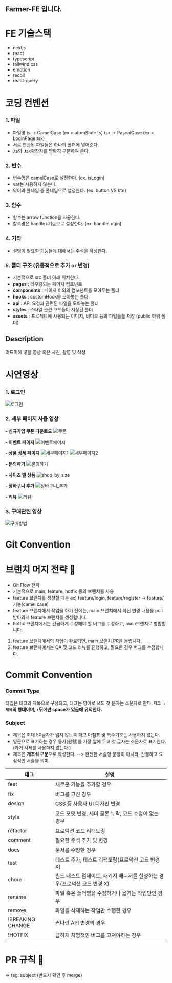 ## Farmer-FE 입니다.

# FE 기술스택

- nextjs
- react
- typescript
- tailwind css
- emotion
- recoil
- react-query

# 코딩 컨벤션

### 1. 파일

- 파일명
  ts → CamelCase (ex > atomState.ts)
  tsx → PascalCase (ex > LoginPage.tsx)
- 서로 연관된 파일들은 하나의 폴더에 넣어준다.
- .ts와 .tsx확장자를 명확히 구분하여 쓴다.

### 2. 변수

- 변수명은 camelCase로 설정한다. (ex. isLogin)
- var는 사용하지 않는다.
- 약어와 풀네임 중 풀네임으로 설정한다. (ex. button VS btn)

### 3. 함수

- 함수는 arrow function을 사용한다.
- 함수명은 handle+기능으로 설정한다. (ex. handleLogin)

### 4. 기타

- 설명이 필요한 기능들에 대해서는 주석을 작성한다.

### 5. 폴더 구조 (유동적으로 추가 or 변경)

- 기본적으로 src 폴더 아래 위치한다.
- **pages** : 라우팅되는 페이지 컴포넌트
- **components** : 페이지 이외의 컴포넌트를 모아두는 폴더
- **hooks** : customHook을 모아놓는 폴더
- **api** : API 요청과 관련된 파일을 모아놓는 폴더
- **styles** : 스타일 관련 코드들이 저장된 폴더
- **assets** : 프로젝트에 사용되는 이미지, 비디오 등의 파일들을 저장 (public 하위 폴더)

## Description
리드미에 넣을 영상 혹은 사진, 촬영 및 작성


# 시연영상
### 1. 로그인
![로그인](https://github.com/TeamProject-Farmer/front-end/assets/115068278/04adc2ff-879f-49bf-bf21-cf7589c21780)


### 2. 세부 페이지 사용 영상
**- 신규가입 쿠폰 다운로드**
![쿠폰](https://github.com/TeamProject-Farmer/front-end/assets/115068278/70d62eaf-a062-4a05-8c37-3cb83dd5f596)

**- 이벤트 페이지**
![이벤트페이지](https://github.com/TeamProject-Farmer/front-end/assets/115068278/05472a5e-741f-414d-a096-8dc75d838f05)

**- 상품 상세 페이지**
![세부페이지1](https://github.com/TeamProject-Farmer/front-end/assets/115068278/58d4b57f-6a04-4784-b3cf-bbde4f8287d2)
![세부페이지2](https://github.com/TeamProject-Farmer/front-end/assets/115068278/94b4e5c2-1af7-4401-9c6a-c63d144833a5)

**- 문의하기**
![문의하기](https://github.com/TeamProject-Farmer/front-end/assets/115068278/93ee3460-353c-4f19-9dd2-5f8679823762)

**- 사이즈 별 상품**
![shop_by_size](https://github.com/TeamProject-Farmer/front-end/assets/115068278/8837e78d-000f-4a05-a2dc-d45823ccec09)

**- 장바구니 추가**
![장바구니_추가](https://github.com/TeamProject-Farmer/front-end/assets/115068278/5077ef94-68d0-4f9f-af8b-d57cb7a1328e)

**- 리뷰**
![리뷰](https://github.com/TeamProject-Farmer/front-end/assets/115068278/b65b1d97-07a9-4be2-a054-af3d8cf22060)


### 3. 구매관련 영상
![구매방법](https://github.com/TeamProject-Farmer/front-end/assets/115068278/bb6873ee-2b28-4160-8485-7595a573d7af)



# Git Convention

# **브랜치 머지 전략 📌**

- Git Flow 전략
- 기본적으로 main, feature, hotfix 등의 브랜치를 사용
- feature 브랜치를 생성할 때는 ex) feature/login, feature/register → feature/기능(camel case)
- feature 브랜치에서 작업을 하기 전에는, main 브랜치에서 최신 변경 내용을 pull 받아와서 feature 브랜치를 생성합니다.
- hotfix 브랜치에서는 긴급하게 수정해야 할 버그를 수정하고, main브랜치로 병합합니다.

1. feature 브랜치에서의 작업이 완료되면, main 브랜치 PR을 올립니다.
2. feature 브랜치에서는 QA 및 코드 리뷰를 진행하고, 필요한 경우 버그를 수정합니다.

# Commit Convention

### Commit Type

타입은 태그와 제목으로 구성되고, 태그는 영어로 쓰되 첫 문자는 소문자로 한다.
**`태그 : 제목`의 형태이며, `:`뒤에만 space가 있음에 유의한다.**

### Subject

- 제목은 최대 50글자가 넘지 않도록 하고 마침표 및 특수기호는 사용하지 않는다.
- 영문으로 표기하는 경우 동사(원형)를 가장 앞에 두고 첫 글자는 소문자로 표기한다.(과거 시제를 사용하지 않는다.)
- 제목은 **개조식 구문**으로 작성한다. --> 완전한 서술형 문장이 아니라, 간결하고 요점적인 서술을 의미.

| 태그             | 설명                                                                      |
| ---------------- | ------------------------------------------------------------------------- |
| feat             | 새로운 기능을 추가할 경우                                                 |
| fix              | 버그를 고친 경우                                                          |
| design           | CSS 등 사용자 UI 디자인 변경                                              |
| style            | 코드 포맷 변경, 세미 콜론 누락, 코드 수정이 없는 경우                     |
| refactor         | 프로덕션 코드 리팩토링                                                    |
| comment          | 필요한 주석 추가 및 변경                                                  |
| docs             | 문서를 수정한 경우                                                        |
| test             | 테스트 추가, 테스트 리팩토링(프로덕션 코드 변경 X)                        |
| chore            | 빌드 태스트 업데이트, 패키지 매니저를 설정하는 경우(프로덕션 코드 변경 X) |
| rename           | 파일 혹은 폴더명을 수정하거나 옮기는 작업만인 경우                        |
| remove           | 파일을 삭제하는 작업만 수행한 경우                                        |
| !BREAKING CHANGE | 커다란 API 변경의 경우                                                    |
| !HOTFIX          | 급하게 치명적인 버그를 고쳐야하는 경우                                    |

# PR 규칙 🔗

⇒ tag: subject (반드시 확인 후 merge)
